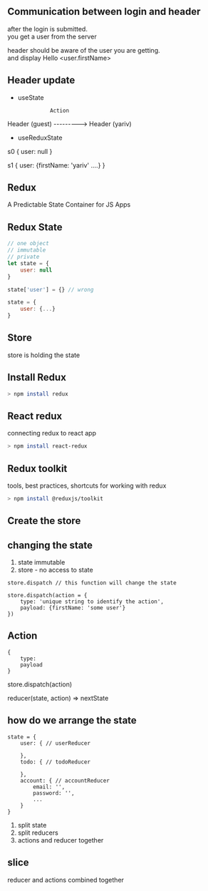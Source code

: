 
## Communication between login and header

after the login is submitted.  
you get a user from the server

header should be aware of the user you are getting.  
and display Hello <user.firstName>

## Header update

- useState

                Action
Header (guest) ---------> Header (yariv)



- useReduxState


s0
{
    user: null
}

s1
{
    user: {firstName: 'yariv' ....}
}

## Redux

A Predictable State Container for JS Apps

## Redux State

```js
// one object
// immutable
// private
let state = {
    user: null
}

state['user'] = {} // wrong

state = {
    user: {...}
}
```

## Store

store is holding the state

## Install Redux

```bash
> npm install redux
```

## React redux

connecting redux to react app

```bash
> npm install react-redux
```

## Redux toolkit

tools, best practices, shortcuts for working with redux

```bash
> npm install @reduxjs/toolkit
```

## Create the store


## changing the state

1.  state immutable
2. store - no access to state

```
store.dispatch // this function will change the state
```

```
store.dispatch(action = { 
    type: 'unique string to identify the action',
    payload: {firstName: 'some user'} 
})
```

## Action

```
{
    type: 
    payload
}
```

store.dispatch(action)

reducer(state, action) => nextState



## how do we arrange the state

```
state = {
    user: { // userReducer

    },
    todo: { // todoReducer

    },
    account: { // accountReducer
        email: '',
        password: '',
        ...
    }
}
```

1. split state
2. split reducers
3. actions and reducer together

## slice

reducer and actions combined together